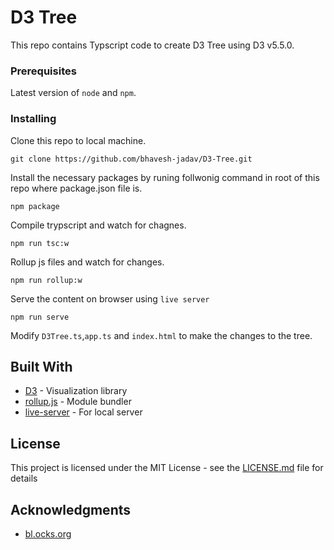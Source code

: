 # D3 Tree

This repo contains Typscript code to create D3 Tree using D3 v5.5.0.

### Prerequisites

Latest version of `node` and `npm`.

### Installing

Clone this repo to local machine.

```
git clone https://github.com/bhavesh-jadav/D3-Tree.git
```

Install the necessary packages by runing follwonig command in root of this repo where package.json file is.

```
npm package
```

Compile trypscript and watch for chagnes.

```
npm run tsc:w
```

Rollup js files and watch for changes.

```
npm run rollup:w
```

Serve the content on browser using `live server`

```
npm run serve
```

Modify `D3Tree.ts`,`app.ts` and `index.html` to make the changes to the tree.

## Built With

* [D3](https://d3js.org/) - Visualization library
* [rollup.js](https://rollupjs.org) - Module bundler
* [live-server](https://www.npmjs.com/package/live-server) - For local server

## License

This project is licensed under the MIT License - see the [LICENSE.md](LICENSE.md) file for details

## Acknowledgments

* [bl.ocks.org](https://bl.ocks.org/)
